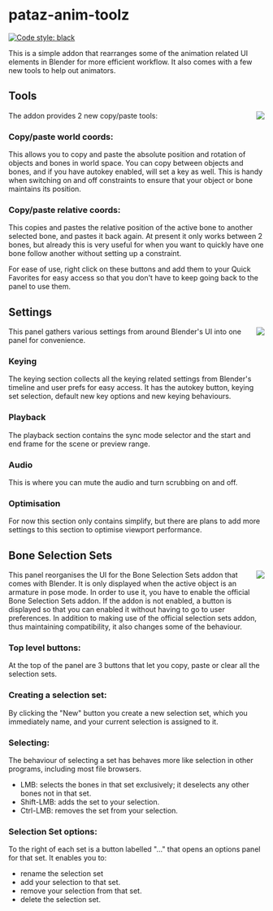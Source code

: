 # pataz-anim-toolz
[![Code style: black](https://img.shields.io/badge/code%20style-black-000000.svg)](https://github.com/psf/black)

This is a simple addon that rearranges some of the animation related UI elements in Blender for more efficient workflow. 
It also comes with a few new tools to help out animators.

## Tools

The addon provides 2 new copy/paste tools:
<img align="right" src="https://user-images.githubusercontent.com/88658022/182589587-592f3666-3839-40b1-b098-eb5449bbdbe8.jpg">

### Copy/paste world coords:
This allows you to copy and paste the absolute position and rotation of objects and bones in world space.
You can copy between objects and bones, and if you have autokey enabled, will set a key as well.
This is handy when switching on and off constraints to ensure that your object or bone maintains its position.

### Copy/paste relative coords:
This copies and pastes the relative position of the active bone to another selected bone, and pastes it back again.
At present it only works between 2 bones, but already this is very useful for when you want to quickly have one bone follow another without setting up a constraint.

For ease of use, right click on these buttons and add them to your Quick Favorites for easy access so that you don't have to keep going back to the panel to use them.

## Settings
<img align="right" src="https://user-images.githubusercontent.com/88658022/182589564-ef5db402-144b-4cea-84ce-05a07d109b34.jpg">

This panel gathers various settings from around Blender's UI into one panel for convenience. 

### Keying
The keying section collects all the keying related settings from Blender's timeline and user prefs for easy access.
It has the autokey button, keying set selection, default new key options and new keying behaviours.

### Playback
The playback section contains the sync mode selector and the start and end frame for the scene or preview range.

### Audio
This is where you can mute the audio and turn scrubbing on and off.

### Optimisation

For now this section only contains simplify, but there are plans to add more settings to this section to optimise viewport performance.

## Bone Selection Sets
<img align="right" src="https://user-images.githubusercontent.com/88658022/182589499-d6837421-18f0-42e3-ac29-5ce0475d5e6e.jpg">

This panel reorganises the UI for the Bone Selection Sets addon that comes with Blender. 
It is only displayed when the active object is an armature in pose mode.
In order to use it, you have to enable the official Bone Selection Sets addon. If the addon is not enabled, a button is displayed so that you can enabled it without having to go to user preferences.
In addition to making use of the official selection sets addon, thus maintaining compatibility, it also changes some of the behaviour.

### Top level buttons:
At the top of the panel are 3 buttons that let you copy, paste or clear all the selection sets.

### Creating a selection set:
By clicking the "New" button you create a new selection set, which you immediately name, and your current selection is assigned to it.

### Selecting:
The behaviour of selecting a set has behaves more like selection in other programs, including most file browsers.
- LMB: selects the bones in that set exclusively; it deselects any other bones not in that set.
- Shift-LMB: adds the set to your selection.
- Ctrl-LMB: removes the set from your selection.

### Selection Set options:
To the right of each set is a button labelled "..." that opens an options panel for that set. It enables you to:
- rename the selection set
- add your selection to that set.
- remove your selection from that set.
- delete the selection set.
